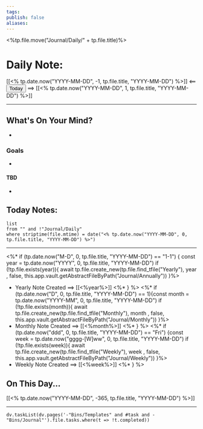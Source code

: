 ```yaml
---
tags:
publish: false
aliases: 
---
```

<%tp.file.move("Journal/Daily/" + tp.file.title)%>
# Daily Note:
[[<% tp.date.now("YYYY-MM-DD", -1, tp.file.title, "YYYY-MM-DD") %>]] <== <button class="date_button">Today</button> ==> [[<% tp.date.now("YYYY-MM-DD", 1, tp.file.title, "YYYY-MM-DD") %>]]

---
## What's On Your Mind? 
- 

### Goals
- 

#### TBD
- 

## Today Notes:

```dataview
list
from "" and !"Journal/Daily"
where striptime(file.mtime) = date("<% tp.date.now("YYYY-MM-DD", 0, tp.file.title, "YYYY-MM-DD") %>")
```
---
<%* if (tp.date.now("M-D", 0, tp.file.title, "YYYY-MM-DD") == "1-1") { 
 const year = tp.date.now("YYYY", 0, tp.file.title, "YYYY-MM-DD")
if (!tp.file.exists(year)){
  await tp.file.create_new(tp.file.find_tfile("Yearly"), year , false, this.app.vault.getAbstractFileByPath("Journal/Annually")) }%>
  - Yearly Note Created ==> [[<%year%>]]
<%* } %>
<%* if (tp.date.now("D", 0, tp.file.title, "YYYY-MM-DD") == 1){const month = tp.date.now("YYYY-MM", 0, tp.file.title, "YYYY-MM-DD")
if (!tp.file.exists(month)){
  await tp.file.create_new(tp.file.find_tfile("Monthly"), month , false, this.app.vault.getAbstractFileByPath("Journal/Monthly")) }%>
- Monthly Note Created ==> [[<%month%>]] 
<%* } %>
<%* if (tp.date.now("ddd", 0, tp.file.title, "YYYY-MM-DD") == "Fri") {const week = tp.date.now("gggg-[W]ww", 0, tp.file.title, "YYYY-MM-DD")
if (!tp.file.exists(week)){
  await tp.file.create_new(tp.file.find_tfile("Weekly"), week , false, this.app.vault.getAbstractFileByPath("Journal/Weekly")) }%>
- Weekly Note Created ==> [[<%week%>]]
<%* } %>

## On This Day...
[[<% tp.date.now("YYYY-MM-DD", -365, tp.file.title, "YYYY-MM-DD") %>]]

---
```dataviewjs
dv.taskList(dv.pages('-"Bins/Templates" and #task and -"Bins/Journal"').file.tasks.where(t => !t.completed))
```
